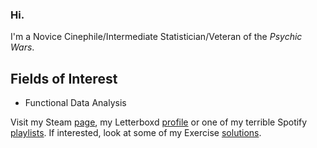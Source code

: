 ### Hi.

I'm a Novice Cinephile/Intermediate Statistician/Veteran of the _Psychic Wars_.
## Fields of Interest
- Functional Data Analysis
  
Visit my Steam [page](https://steamcommunity.com/id/Mulatransa/), my Letterboxd [profile](https://letterboxd.com/BolhoMarbecue/) or one of my terrible Spotify [playlists](https://open.spotify.com/playlist/71ZB4MA7wbcEMvuzrSTHpc?si=6435643bf0e84e32). If interested, look at some of my Exercise [solutions](https://github.com/FelipeToledoFerreira/FelipeToledoFerreira/blob/main/Solutions/Solutions.md).
